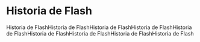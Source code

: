 # Historia de Flash

Historia de FlashHistoria de FlashHistoria de FlashHistoria de FlashHistoria de FlashHistoria de FlashHistoria de FlashHistoria de FlashHistoria de Flash
